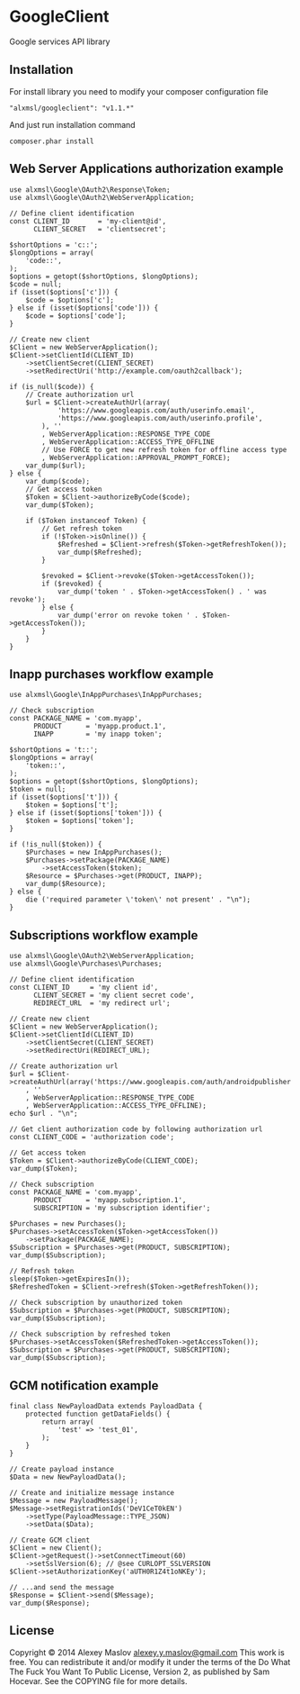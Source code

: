 GoogleClient
============

Google services API library

Installation
-------

For install library you need to modify your composer configuration file

    "alxmsl/googleclient": "v1.1.*"

And just run installation command

    composer.phar install

Web Server Applications authorization example
-------

    use alxmsl\Google\OAuth2\Response\Token;
    use alxmsl\Google\OAuth2\WebServerApplication;

    // Define client identification
    const CLIENT_ID       = 'my-client@id',
          CLIENT_SECRET   = 'clientsecret';

    $shortOptions = 'c::';
    $longOptions = array(
        'code::',
    );
    $options = getopt($shortOptions, $longOptions);
    $code = null;
    if (isset($options['c'])) {
        $code = $options['c'];
    } else if (isset($options['code'])) {
        $code = $options['code'];
    }

    // Create new client
    $Client = new WebServerApplication();
    $Client->setClientId(CLIENT_ID)
        ->setClientSecret(CLIENT_SECRET)
        ->setRedirectUri('http://example.com/oauth2callback');

    if (is_null($code)) {
        // Create authorization url
        $url = $Client->createAuthUrl(array(
                'https://www.googleapis.com/auth/userinfo.email',
                'https://www.googleapis.com/auth/userinfo.profile',
            ), ''
            , WebServerApplication::RESPONSE_TYPE_CODE
            , WebServerApplication::ACCESS_TYPE_OFFLINE
            // Use FORCE to get new refresh token for offline access type
            , WebServerApplication::APPROVAL_PROMPT_FORCE);
        var_dump($url);
    } else {
        var_dump($code);
        // Get access token
        $Token = $Client->authorizeByCode($code);
        var_dump($Token);

        if ($Token instanceof Token) {
            // Get refresh token
            if (!$Token->isOnline()) {
                $Refreshed = $Client->refresh($Token->getRefreshToken());
                var_dump($Refreshed);
            }

            $revoked = $Client->revoke($Token->getAccessToken());
            if ($revoked) {
                var_dump('token ' . $Token->getAccessToken() . ' was revoke');
            } else {
                var_dump('error on revoke token ' . $Token->getAccessToken());
            }
        }
    }

Inapp purchases workflow example
-------

    use alxmsl\Google\InAppPurchases\InAppPurchases;

    // Check subscription
    const PACKAGE_NAME = 'com.myapp',
          PRODUCT      = 'myapp.product.1',
          INAPP        = 'my inapp token';

    $shortOptions = 't::';
    $longOptions = array(
        'token::',
    );
    $options = getopt($shortOptions, $longOptions);
    $token = null;
    if (isset($options['t'])) {
        $token = $options['t'];
    } else if (isset($options['token'])) {
        $token = $options['token'];
    }

    if (!is_null($token)) {
        $Purchases = new InAppPurchases();
        $Purchases->setPackage(PACKAGE_NAME)
            ->setAccessToken($token);
        $Resource = $Purchases->get(PRODUCT, INAPP);
        var_dump($Resource);
    } else {
        die ('required parameter \'token\' not present' . "\n");
    }

Subscriptions workflow example
-------

    use alxmsl\Google\OAuth2\WebServerApplication;
    use alxmsl\Google\Purchases\Purchases;

    // Define client identification
    const CLIENT_ID     = 'my client id',
          CLIENT_SECRET = 'my client secret code',
          REDIRECT_URL  = 'my redirect url';

    // Create new client
    $Client = new WebServerApplication();
    $Client->setClientId(CLIENT_ID)
        ->setClientSecret(CLIENT_SECRET)
        ->setRedirectUri(REDIRECT_URL);

    // Create authorization url
    $url = $Client->createAuthUrl(array('https://www.googleapis.com/auth/androidpublisher')
        , ''
        , WebServerApplication::RESPONSE_TYPE_CODE
        , WebServerApplication::ACCESS_TYPE_OFFLINE);
    echo $url . "\n";

    // Get client authorization code by following authorization url
    const CLIENT_CODE = 'authorization code';

    // Get access token
    $Token = $Client->authorizeByCode(CLIENT_CODE);
    var_dump($Token);

    // Check subscription
    const PACKAGE_NAME = 'com.myapp',
          PRODUCT      = 'myapp.subscription.1',
          SUBSCRIPTION = 'my subscription identifier';

    $Purchases = new Purchases();
    $Purchases->setAccessToken($Token->getAccessToken())
        ->setPackage(PACKAGE_NAME);
    $Subscription = $Purchases->get(PRODUCT, SUBSCRIPTION);
    var_dump($Subscription);

    // Refresh token
    sleep($Token->getExpiresIn());
    $RefreshedToken = $Client->refresh($Token->getRefreshToken());

    // Check subscription by unauthorized token
    $Subscription = $Purchases->get(PRODUCT, SUBSCRIPTION);
    var_dump($Subscription);

    // Check subscription by refreshed token
    $Purchases->setAccessToken($RefreshedToken->getAccessToken());
    $Subscription = $Purchases->get(PRODUCT, SUBSCRIPTION);
    var_dump($Subscription);

GCM notification example
-------

    final class NewPayloadData extends PayloadData {
        protected function getDataFields() {
            return array(
                'test' => 'test_01',
            );
        }
    }
    
    // Create payload instance
    $Data = new NewPayloadData();
    
    // Create and initialize message instance
    $Message = new PayloadMessage();
    $Message->setRegistrationIds('DeV1CeT0kEN')
        ->setType(PayloadMessage::TYPE_JSON)
        ->setData($Data);
    
    // Create GCM client
    $Client = new Client();
    $Client->getRequest()->setConnectTimeout(60)
        ->setSslVersion(6); // @see CURLOPT_SSLVERSION
    $Client->setAuthorizationKey('aUTH0R1Z4t1oNKEy');
    
    // ...and send the message
    $Response = $Client->send($Message);
    var_dump($Response);

License
-------
Copyright © 2014 Alexey Maslov <alexey.y.maslov@gmail.com>
This work is free. You can redistribute it and/or modify it under the
terms of the Do What The Fuck You Want To Public License, Version 2,
as published by Sam Hocevar. See the COPYING file for more details.
